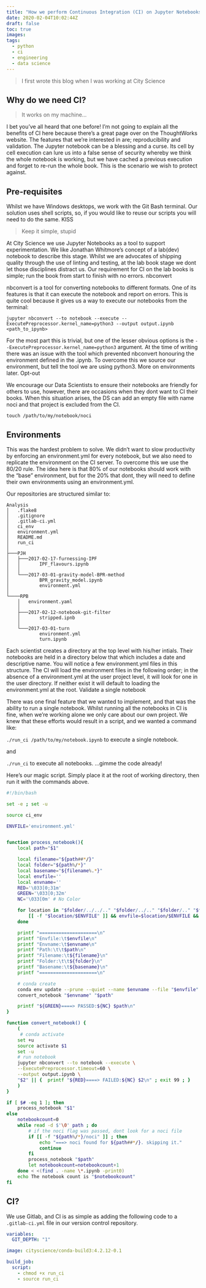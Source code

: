 ```yaml
---
title: "How we perform Continuous Integration (CI) on Jupyter Notebooks"
date: 2020-02-04T10:02:44Z
draft: false
toc: true
images:
tags:
  - python
  - ci
  - engineering
  - data science
---
```


> I first wrote this blog when I was working at City Science


## Why do we need CI?

> It works on my machine…

I bet you’ve all heard that one before! I’m not going to explain all the benefits of CI here because there’s a great page over on the ThoughtWorks website. The features that we’re interested in are; reproducibility and validation. The Jupyter notebook can be a blessing and a curse. Its cell by cell execution can lure us into a false sense of security whereby we think the whole notebook is working, but we have cached a previous execution and forget to re-run the whole book. This is the scenario we wish to protect against.

## Pre-requisites

Whilst we have Windows desktops, we work with the Git Bash terminal. Our solution uses shell scripts, so, if you would like to reuse our scripts you will need to do the same.
KISS

> Keep it simple, stupid

At City Science we use Jupyter Notebooks as a tool to support experimentation. We like Jonathan Whitmore’s concept of a lab(dev) notebook to describe this stage. Whilst we are advocates of shipping quality through the use of linting and testing, at the lab book stage we dont let those disciplines distract us. Our requirement for CI on the lab books is simple; run the book from start to finish with no errors.
nbconvert

nbconvert is a tool for converting notebooks to different formats. One of its features is that it can execute the notebook and report on errors. This is quite cool because it gives us a way to execute our notebooks from the terminal:

`jupyter nbconvert --to notebook --execute --ExecutePreprocessor.kernel_name=python3 --output output.ipynb <path_to_ipynb>`

For the most part this is trivial, but one of the lesser obvious options is the `--ExecutePreprocessor.kernel_name=python3` argument. At the time of writing there was an issue with the tool which prevented nbconvert honouring the environment defined in the .ipynb. To overcome this we source our environment, but tell the tool we are using python3. More on environments later.
Opt-out

We encourage our Data Scientists to ensure their notebooks are friendly for others to use, however, there are occasions when they dont want to CI their books. When this situation arises, the DS can add an empty file with name noci and that project is excluded from the CI.

`touch /path/to/my/notebook/noci`

## Environments

This was the hardest problem to solve. We didn’t want to slow productivity by enforcing an environment.yml for every notebook, but we also need to replicate the environment on the CI server. To overcome this we use the 80/20 rule. The idea here is that 80% of our notebooks should work with the “base” environment, but for the 20% that dont, they will need to define their own environments using an environment.yml.

Our repositories are structured similar to:
```
Analysis
│   .flake8
│   .gitignore
│   .gitlab-ci.yml
│   ci_env
│   environment.yml
│   README.md
│   run_ci
│
├───PJH
│   ├───2017-02-17-furnessing-IPF
│   │       IPF_flavours.ipynb
│   │
│   └───2017-03-01-gravity-model-BPR-method
│           BPR_gravity_model.ipynb
│           environment.yml
│
└────RPB
    │   environment.yaml
    │
    ├───2017-02-12-notebook-git-filter
    │       stripped.ipnb
    │
    └───2017-03-01-turn
            environment.yml
            turn.ipynb
```
Each scientist creates a directory at the top level with his/her intials. Their notebooks are held in a directory below that which includes a date and descriptive name. You will notice a few environment.yml files in this structure. The CI will load the environment files in the following order; in the absence of a environment.yml at the user project level, it will look for one in the user directory. If neither exist it will default to loading the environment.yml at the root.
Validate a single notebook

There was one final feature that we wanted to implement, and that was the ability to run a single notebook. Whilst running all the notebooks in CI is fine, when we’re working alone we only care about our own project. We knew that these efforts would result in a script, and we wanted a command like:

`./run_ci /path/to/my/notebook.ipynb` to execute a single notebook.

and

`./run_ci` to execute all notebooks.
…gimme the code already!

Here’s our magic script. Simply place it at the root of working directory, then run it with the commands above.
```bash
#!/bin/bash

set -e ; set -u

source ci_env

ENVFILE='environment.yml'


function process_notebook(){
    local path="$1"

    local filename="${path##*/}"
    local folder="${path%/*}"
    local basename="${filename%.*}"
    local envfile=''
    local envname=''
    RED='\033[0;31m'
    GREEN='\033[0;32m'
    NC='\033[0m' # No Color    

    for location in "$folder/../../.." "$folder/../.." "$folder/.." "$folder" ; do
        [[ -f "$location/$ENVFILE" ]] && envfile=$location/$ENVFILE && envname=$(stat --format '%i' $location/$ENVFILE)
    done

    printf "=====================\n"
    printf "Envfile:\t$envfile\n"
    printf "Envname:\t$envname\n"
    printf "Path:\t\t$path\n"
    printf "Filename:\t${filename}\n"
    printf "Folder:\t\t${folder}\n"
    printf "Basename:\t${basename}\n"
    printf "=====================\n"

    # conda create
    conda env update --prune --quiet --name $envname --file "$envfile"
    convert_notebook "$envname" "$path"

    printf "${GREEN}====> PASSED:${NC} $path\n"
}

function convert_notebook() {
    (
     # conda activate
    set +u
    source activate $1
    set -u
    # run notebook
    jupyter nbconvert --to notebook --execute \
    --ExecutePreprocessor.timeout=60 \
    --output output.ipynb \
    "$2" || {  printf "${RED}====> FAILED:${NC} $2\n" ; exit 99 ; }
    )
}

if [ $# -eq 1 ]; then
    process_notebook "$1"
else
    notebookcount=0
    while read -d $'\0' path ; do
        # if the noci flag was passed, dont look for a noci file
        if [[ -f "${path%/*}/noci" ]] ; then
            echo "===> noci found for ${path##*/}. skipping it."
            continue
        fi
        process_notebook "$path"
        let notebookcount=notebookcount+1
    done < <(find . -name \*.ipynb -print0)
    echo The notebook count is "$notebookcount"
fi
```
## CI?

We use Gitlab, and CI is as simple as adding the following code to a `.gitlab-ci.yml` file in our version control repository.
```yaml
variables:
  GIT_DEPTH: "1"

image: cityscience/conda-build3:4.2.12-0.1

build_job:
  script:
    - chmod +x run_ci
    - source run_ci
```
